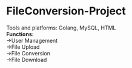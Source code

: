 # FileConversion-Project
Tools and platforms: Golang, MySQL, HTML  <br>
**Functions:** <br>
  ->User Management <br>
  ->File Upload <br>
  ->File Conversion <br>
  ->File Download <br>
